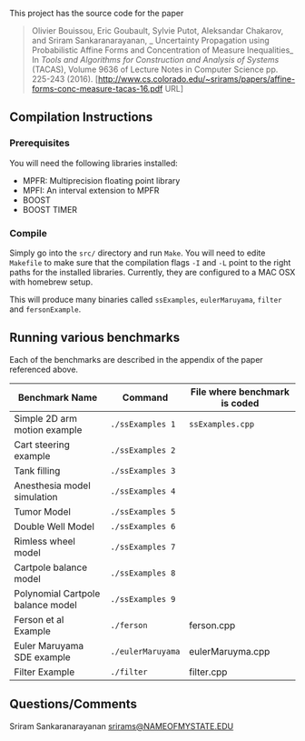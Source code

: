 This project has the source code for the paper

> Olivier Bouissou, Eric Goubault, Sylvie Putot, Aleksandar Chakarov, and Sriram Sankaranarayanan, _ Uncertainty Propagation using Probabilistic Affine Forms and Concentration of Measure Inequalities_ In *Tools and Algorithms for Construction and Analysis of Systems* (TACAS), Volume 9636 of Lecture Notes in Computer Science pp. 225-243 (2016). 
> [http://www.cs.colorado.edu/~srirams/papers/affine-forms-conc-measure-tacas-16.pdf URL]

## Compilation Instructions

### Prerequisites

You will need the following libraries installed:
  *  MPFR: Multiprecision floating point library
  * MPFI: An interval extension to MPFR
  * BOOST
  * BOOST TIMER

###  Compile

Simply go into the `src/` directory and run `Make`. You will need to edite `Makefile` to make sure that the compilation flags `-I` and `-L` point to the
right paths for the installed libraries. Currently, they are configured to a MAC OSX with homebrew setup.


This will produce many binaries called `ssExamples`, `eulerMaruyama`,  `filter` and `fersonExample`.


##  Running various benchmarks

Each of the benchmarks are described in the appendix of the paper referenced above.

| Benchmark Name |  Command | File where benchmark is coded |
| -------------  | ---------| -------------------------|
| Simple 2D arm motion example | `./ssExamples 1` | `ssExamples.cpp` |
| Cart steering example | `./ssExamples 2` |     |
| Tank filling | `./ssExamples 3 ` |     |
| Anesthesia model simulation | `./ssExamples 4` |   |
| Tumor Model | `./ssExamples 5` |   |
| Double Well Model | `./ssExamples 6` |   | 
| Rimless wheel model | `./ssExamples 7` |    |
| Cartpole balance model | `./ssExamples 8` |   | 
| Polynomial Cartpole balance model |  `./ssExamples 9 ` |   |
| Ferson et al Example | `./ferson` | ferson.cpp |
| Euler Maruyama SDE example | `./eulerMaruyama` | eulerMaruyma.cpp |
| Filter Example | `./filter` | filter.cpp |


## Questions/Comments

Sriram Sankaranarayanan <srirams@NAMEOFMYSTATE.EDU>
